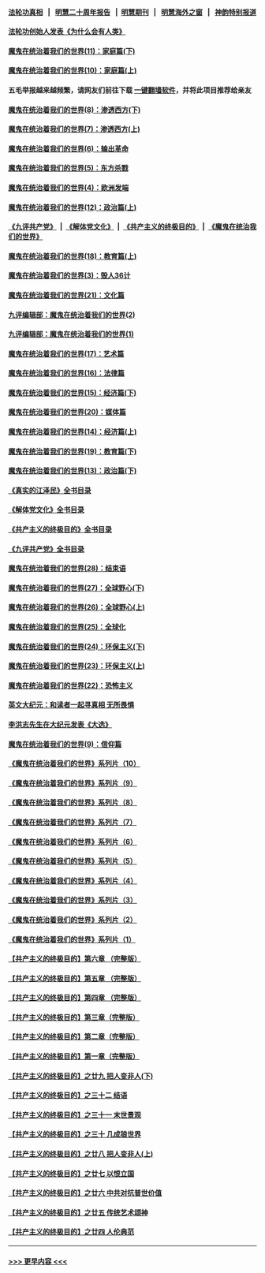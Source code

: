 #### [法轮功真相](https://github.com/gfw-breaker/truth/blob/master/README.md?t=0) &nbsp;&nbsp;|&nbsp;&nbsp; [明慧二十周年报告](https://github.com/gfw-breaker/mh-reports/blob/master/README.md?t=0) &nbsp;&nbsp;|&nbsp;&nbsp;[明慧期刊](https://github.com/gfw-breaker/mh-qikan) &nbsp;&nbsp;|&nbsp;&nbsp; [明慧海外之窗](https://github.com/gfw-breaker/mh-news/blob/master/README.md?t=0) &nbsp;&nbsp;|&nbsp;&nbsp; [神韵特别报道](https://github.com/gfw-breaker/mh-news/blob/master/shenyun.md?t=0)
#### [法轮功创始人发表《为什么会有人类》](../pages/nsc422/n13912117.md?t=04080043) 
#### [魔鬼在统治着我们的世界(11)：家庭篇(下)](../pages/nsc422/n10440961.md?t=04080043) 
#### [魔鬼在统治着我们的世界(10)：家庭篇(上)](../pages/nsc422/n10435448.md?t=04080043) 
#### 五毛举报越来越频繁，请网友们前往下载 [一键翻墙软件](https://github.com/gfw-breaker/ssr-accounts)，并将此项目推荐给亲友
#### [魔鬼在统治着我们的世界(8)：渗透西方(下)](../pages/nsc422/n10429603.md?t=04080043) 
#### [魔鬼在统治着我们的世界(7)：渗透西方(上)](../pages/nsc422/n10426013.md?t=04080043) 
#### [魔鬼在统治着我们的世界(6)：输出革命](../pages/nsc422/n10421536.md?t=04080043) 
#### [魔鬼在统治着我们的世界(5)：东方杀戮](../pages/nsc422/n10417707.md?t=04080043) 
#### [魔鬼在统治着我们的世界(4)：欧洲发端](../pages/nsc422/n10414890.md?t=04080043) 
#### [魔鬼在统治着我们的世界(12)：政治篇(上)](../pages/nsc422/n10444576.md?t=04080043) 
#### [《九评共产党》](https://github.com/begood0513/9ping.md/blob/master/README.md) &nbsp;|&nbsp; [《解体党文化》](../../../../jtdwh.md/blob/master/README.md)  &nbsp;|&nbsp; [《共产主义的终极目的》](../../../../gczydzjmd.md/blob/master/README.md) &nbsp;|&nbsp; [《魔鬼在统治我们的世界》](../../../../mgztzwmdsj.md/blob/master/README.md) 
#### [魔鬼在统治着我们的世界(18)：教育篇(上)](../pages/nsc422/n10526970.md?t=04080043) 
#### [魔鬼在统治着我们的世界(3)：毁人36计](../pages/nsc422/n10411583.md?t=04080043) 
#### [魔鬼在统治着我们的世界(21)：文化篇](../pages/nsc422/n10597706.md?t=04080043) 
#### [九评编辑部：魔鬼在统治着我们的世界(2)](../pages/nsc422/n10410036.md?t=04080043) 
#### [九评编辑部：魔鬼在统治着我们的世界(1)](../pages/nsc422/n10406825.md?t=04080043) 
#### [魔鬼在统治着我们的世界(17)：艺术篇](../pages/nsc422/n10499093.md?t=04080043) 
#### [魔鬼在统治着我们的世界(16)：法律篇](../pages/nsc422/n10485969.md?t=04080043) 
#### [魔鬼在统治着我们的世界(15)：经济篇(下)](../pages/nsc422/n10469975.md?t=04080043) 
#### [魔鬼在统治着我们的世界(20)：媒体篇](../pages/nsc422/n10586579.md?t=04080043) 
#### [魔鬼在统治着我们的世界(14)：经济篇(上)](../pages/nsc422/n10457370.md?t=04080043) 
#### [魔鬼在统治着我们的世界(19)：教育篇(下)](../pages/nsc422/n10564808.md?t=04080043) 
#### [魔鬼在统治着我们的世界(13)：政治篇(下)](../pages/nsc422/n10448270.md?t=04080043) 
#### [《真实的江泽民》全书目录](../pages/nsc422/n13721399.md?t=04080043) 
#### [《解体党文化》全书目录](../pages/nsc422/n13721157.md?t=04080043) 
#### [《共产主义的终极目的》全书目录](../pages/nsc422/n13721048.md?t=04080043) 
#### [《九评共产党》全书目录](../pages/nsc422/n13708085.md?t=04080043) 
#### [魔鬼在统治着我们的世界(28)：结束语](../pages/nsc422/n10936246.md?t=04080043) 
#### [魔鬼在统治着我们的世界(27)：全球野心(下)](../pages/nsc422/n10928319.md?t=04080043) 
#### [魔鬼在统治着我们的世界(26)：全球野心(上)](../pages/nsc422/n10900318.md?t=04080043) 
#### [魔鬼在统治着我们的世界(25)：全球化](../pages/nsc422/n10788205.md?t=04080043) 
#### [魔鬼在统治着我们的世界(24)：环保主义(下)](../pages/nsc422/n10695307.md?t=04080043) 
#### [魔鬼在统治着我们的世界(23)：环保主义(上)](../pages/nsc422/n10688613.md?t=04080043) 
#### [魔鬼在统治着我们的世界(22)：恐怖主义](../pages/nsc422/n10614727.md?t=04080043) 
#### [英文大纪元：和读者一起寻真相 无所畏惧](../pages/nsc422/n12542027.md?t=04080043) 
#### [李洪志先生在大纪元发表《大选》](../pages/nsc422/n12534746.md?t=04080043) 
#### [魔鬼在统治着我们的世界(9)：信仰篇](../pages/nsc422/n10432159.md?t=04080043) 
#### [《魔鬼在统治着我们的世界》系列片（10）](../pages/nsc422/n12292670.md?t=04080043) 
#### [《魔鬼在统治着我们的世界》系列片（9）](../pages/nsc422/n12290859.md?t=04080043) 
#### [《魔鬼在统治着我们的世界》系列片（8）](../pages/nsc422/n12287445.md?t=04080043) 
#### [《魔鬼在统治着我们的世界》系列片（7）](../pages/nsc422/n12283425.md?t=04080043) 
#### [《魔鬼在统治着我们的世界》系列片（6）](../pages/nsc422/n12282314.md?t=04080043) 
#### [《魔鬼在统治着我们的世界》系列片（5）](../pages/nsc422/n12281419.md?t=04080043) 
#### [《魔鬼在统治着我们的世界》系列片（4）](../pages/nsc422/n12274024.md?t=04080043) 
#### [《魔鬼在统治着我们的世界》系列片（3）](../pages/nsc422/n12271322.md?t=04080043) 
#### [《魔鬼在统治着我们的世界》系列片（2）](../pages/nsc422/n12269049.md?t=04080043) 
#### [《魔鬼在统治着我们的世界》系列片（1）](../pages/nsc422/n12267575.md?t=04080043) 
#### [【共产主义的终极目的】第六章 （完整版）](../pages/nsc422/n11428913.md?t=04080043) 
#### [【共产主义的终极目的】第五章 （完整版）](../pages/nsc422/n11428912.md?t=04080043) 
#### [【共产主义的终极目的】第四章 （完整版）](../pages/nsc422/n11428907.md?t=04080043) 
#### [【共产主义的终极目的】第三章（完整版）](../pages/nsc422/n11428848.md?t=04080043) 
#### [【共产主义的终极目的】第二章（完整版）](../pages/nsc422/n11428831.md?t=04080043) 
#### [【共产主义的终极目的】第一章（完整版）](../pages/nsc422/n11417651.md?t=04080043) 
#### [【共产主义的终极目的】之廿九 把人变非人(下)](../pages/nsc422/n11344140.md?t=04080043) 
#### [【共产主义的终极目的】之三十二 结语](../pages/nsc422/n11360535.md?t=04080043) 
#### [【共产主义的终极目的】之三十一 末世景观](../pages/nsc422/n11351129.md?t=04080043) 
#### [【共产主义的终极目的】之三十 几成狼世界](../pages/nsc422/n11348280.md?t=04080043) 
#### [【共产主义的终极目的】之廿八 把人变非人(上)](../pages/nsc422/n11340492.md?t=04080043) 
#### [【共产主义的终极目的】之廿七 以恨立国](../pages/nsc422/n11336944.md?t=04080043) 
#### [【共产主义的终极目的】之廿六 中共对抗普世价值](../pages/nsc422/n11324785.md?t=04080043) 
#### [【共产主义的终极目的】之廿五 传统艺术颂神](../pages/nsc422/n11296396.md?t=04080043) 
#### [【共产主义的终极目的】之廿四 人伦典范](../pages/nsc422/n11296397.md?t=04080043) 

----
#### [ >>> 更早内容 <<< ](../indexes/nsc422-earlier.md)
